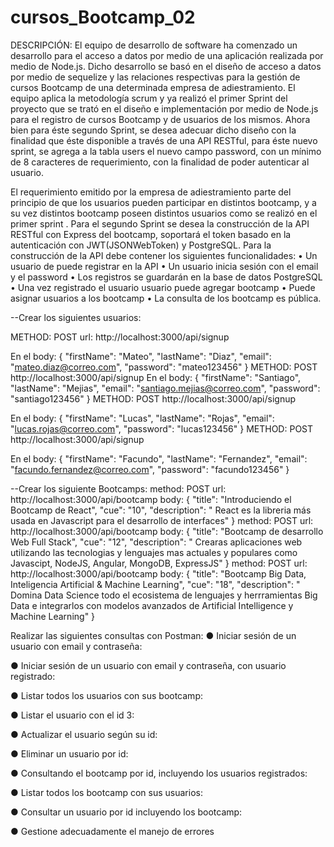 # cursos_Bootcamp_02
DESCRIPCIÓN:
El equipo de desarrollo de software ha comenzado un desarrollo para el acceso a datos por medio de una
aplicación realizada por medio de Node.js.
Dicho desarrollo se basó en el diseño de acceso a datos por medio de sequelize y las relaciones
respectivas para la gestión de cursos Bootcamp de una determinada empresa de adiestramiento. El equipo
aplica la metodología scrum y ya realizó el primer Sprint del proyecto que se trató en el diseño e
implementación por medio de Node.js para el registro de cursos Bootcamp y de usuarios de los mismos.
Ahora bien para éste segundo Sprint, se desea adecuar dicho diseño con la finalidad que éste disponible a
través de una API RESTful, para éste nuevo sprint, se agrega a la tabla users el nuevo campo password,
con un mínimo de 8 caracteres de requerimiento, con la finalidad de poder autenticar al usuario.

El requerimiento emitido por la empresa de adiestramiento parte del principio de que los usuarios pueden
participar en distintos bootcamp, y a su vez distintos bootcamp poseen distintos usuarios como se realizó
en el primer sprint .
Para el segundo Sprint se desea la construcción de la API RESTful con Express del bootcamp, soportará el
token basado en la autenticación con JWT(JSONWebToken) y PostgreSQL.
Para la construcción de la API debe contener los siguientes funcionalidades:
• Un usuario de puede registrar en la API
• Un usuario inicia sesión con el email y el password
• Los registros se guardarán en la base de datos PostgreSQL
• Una vez registrado el usuario usuario puede agregar bootcamp
• Puede asignar usuarios a los bootcamp
• La consulta de los bootcamp es pública.

--Crear los siguientes usuarios:

METHOD: POST
url: http://localhost:3000/api/signup

En el body:
{
 "firstName": "Mateo",
    "lastName": "Diaz",
    "email": "mateo.diaz@correo.com",
    "password": "mateo123456" 
}
METHOD: POST
http://localhost:3000/api/signup
En el body:
{
 "firstName": "Santiago",
    "lastName": "Mejias",
    "email": "santiago.mejias@correo.com",
    "password": "santiago123456" 
}
METHOD: POST
http://localhost:3000/api/signup

En el body:
{
 "firstName": "Lucas",
    "lastName": "Rojas",
    "email": "lucas.rojas@correo.com",
    "password": "lucas123456" 
}
METHOD: POST
http://localhost:3000/api/signup

En el body:
{
 "firstName": "Facundo",
    "lastName": "Fernandez",
    "email": "facundo.fernandez@correo.com",
    "password": "facundo123456" 
}

--Crear los siguiente Bootcamps:
method: POST
url: http://localhost:3000/api/bootcamp
body:
{
    "title": "Introduciendo el Bootcamp de React",
    "cue": "10",
    "description": " React es la libreria más usada en Javascript para el desarrollo de interfaces"
}
method: POST
url: http://localhost:3000/api/bootcamp
body:
{
    "title": "Bootcamp de desarrollo Web Full Stack",
    "cue": "12",
    "description": " Crearas aplicaciones web utilizando las tecnologias y lenguajes mas actuales y populares como Javascipt, NodeJS, Angular, MongoDB, ExpressJS"
}
method: POST
url: http://localhost:3000/api/bootcamp
body:
{
    "title": "Bootcamp Big Data, Inteligencia Artificial & Machine Learning",
    "cue": "18",
    "description": " Domina Data Science todo el ecosistema de lenguajes y herrramientas Big Data e integrarlos con modelos avanzados de Artificial Intelligence y Machine Learning"
}

Realizar las siguientes consultas con Postman:
● Iniciar sesión de un usuario con email y contraseña:

● Iniciar sesión de un usuario con email y contraseña, con usuario registrado:

● Listar todos los usuarios con sus bootcamp:

● Listar el usuario con el id 3:

● Actualizar el usuario según su id:

● Eliminar un usuario por id:

● Consultando el bootcamp por id, incluyendo los usuarios registrados:

● Listar todos los bootcamp con sus usuarios:

● Consultar un usuario por id incluyendo los bootcamp:

● Gestione adecuadamente el manejo de errores
